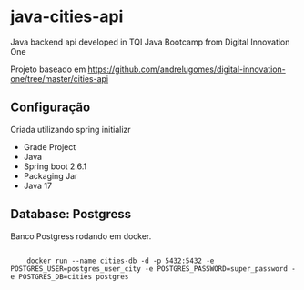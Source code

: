 # java-cities-api
Java backend api developed in TQI Java Bootcamp from Digital Innovation One

Projeto baseado em https://github.com/andrelugomes/digital-innovation-one/tree/master/cities-api

## Configuração
Criada utilizando spring initializr
- Grade Project
- Java
- Spring boot 2.6.1
- Packaging Jar
- Java 17

## Database: Postgress

Banco Postgress rodando em docker.

<code>
    docker run --name cities-db -d -p 5432:5432 -e POSTGRES_USER=postgres_user_city -e POSTGRES_PASSWORD=super_password -e POSTGRES_DB=cities postgres
</code>